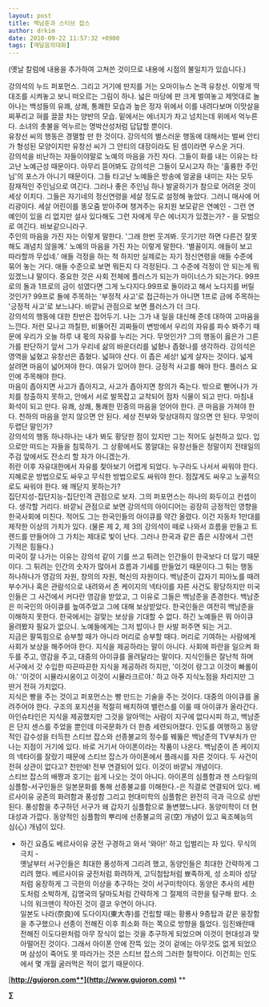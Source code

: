 ```yaml
---
layout: post
title: 백남준과 스티브 잡스
author: drkim
date: 2010-09-22 11:57:32 +0900
tags: [깨달음의대화]
---
```

  
  
(옛날 칼럼에 내용을 추가하여 고쳐쓴 것이므로 내용에 시점의 불일치가 있습니다.)

  
  강의석의 누드 퍼포먼스. 그리고 거기에 딴지를 거는 오마이뉴스 논객 유창선. 이렇게 딱 대조를 시켜놓고 보니 떠오르는 그림이 하나. 넓은 마당에 판 크게 벌여놓고 제멋대로 놀아나는 백성들의 유쾌, 상쾌, 통쾌한 모습과 높은 정자 위에서 이를 내려다보며 이맛살을 찌푸리고 혀를 끌끌 차는 양반의 모습. 밑에서는 에너지가 차고 넘치는데 위에서 억누른다. 소녀의 촛불을 억누르는 명박산성처럼 답답할 뿐이다.   
 유창선 씨의 행동은 경멸할 만 한 것이다. 강의석의 별스러운 행동에 대해서는 벌써 안티가 형성된 모양이지만 유창선 씨가 그 안티의 대장이라도 된 셈이라면 우스운 거다.   
 강의석을 비난하는 자들이야말로 노예의 마음을 가진 자다. 그들이 화를 내는 이유는 타고난 노예근성 때문이다. 아무리 뜯어봐도 강의석은 그들이 모시고자 하는 '훌륭한 주인님'의 포스가 아니기 때문이다. 그들 타고난 노예들은 방송에 얼굴을 내미는 자는 모두 잠재적인 주인님으로 여긴다. 그러나 좋은 주인님 하나 발굴하기가 참으로 어려운 것이 세상 이치다. 그들은 자기네의 정신연령을 세살 정도로 설정해 놓았다. 그러니 매사에 어리광이다. 세살 어린이를 똥오줌 받아주며 챙겨주는 유치원 보모같은 연예인 - 그런 연예인이 있을 리 없지만 설사 있다해도 그런 자에게 무슨 에너지가 있겠는가? - 을 모범으로 여긴다. 바보같으니라구.    
 주인의 마음을 가진 자는 이렇게 말한다. '그래 한번 웃겨봐. 웃기기만 하면 다른건 잘못해도 괘념치 않을께.' 노예의 마음을 가진 자는 이렇게 말한다. '별꼴이지. 애들이 보고 따라할까 무섭네.' 애들 걱정을 하는 척 하지만 실제로는 자기 정신연령을 애들 수준에 묶어 놓는 거다. 애들 수준으로 보면 뭐든지 다 걱정된다. 그 수준에 걱정이 안 되는게 뭐 있겠느냐 말이다. 중요한 것은 사회 전체에 플러스가 되는가 마이너스가 되는가다. 99프로의 돌과 1프로의 금이 섞였다면 그게 노다지다.99프로 돌이라고 해서 노다지를 버릴 것인가? 99프로 돌에 주목하는 '부정적 사고'로 접근하는가 아니면 1프로 금에 주목하는 '긍정적 사고'로 보느냐다. 바깥뇌 관점으로 보면 플러스가 더 크다.   
 강의석의 행동에 대한 찬반은 접어두기. 나는 그가 내 일을 대신해 준데 대하여 고마움을 느낀다. 저런 모나고 까칠한, 비뚤어진 괴짜들이 변방에서 우리의 자유를 파수 봐주기 때문에 우리가 오늘 하루 내 몫의 자유를 누리는 거다. 무엇인가? 그의 행동이 옳은가 그른가를 판단하기 앞서 그가 우리네 삶의 바운더리를 넓혔나 좁혔나를 생각하라. 강의석은 영역을 넓혔고 유창선은 좁혔다. 넓혀야 산다. 이 좁은 세상! 넓게 살자는 것이다. 넓게 살려면 마음이 넓어져야 한다. 여유가 있어야 한다. 긍정적 사고를 해야 한다. 플러스 요인에 주목해야 한다.   
 마음이 좁아지면 사고가 좁아지고, 사고가 좁아지면 창의가 죽는다. 밖으로 뻗어나가 가치를 창출하지 못하고, 안에서 서로 발목잡고 교착되어 점차 식물이 되고 만다. 마침내 화석이 되고 만다. 유쾌, 상쾌, 통쾌한 민중의 마음을 얻어야 한다. 큰 마음을 가져야 한다. 천하의 마음을 얻지 않으면 안 된다. 세상 전부와 맞상대하지 않으면 안 된다. 무엇이 두렵단 말인가?   
 강의석의 행동 하나하나는 내가 봐도 황당한 점이 있지만 그는 적어도 실천하고 있다. 입으로만 떠드는 자들을 침묵하기. 그 상황에서도 쫑알대는 유창선들은 정말이지 전태일의 주검 앞에서도 잔소리 할 자가 아니겠는가.    
 쥐란 이후 자유대한에서 자유를 찾아보기 어렵게 되었다. 누구라도 나서서 싸워야 한다. 지혜로운 방법으로도 싸우고 무식한 방법으로도 싸워야 한다. 점잖게도 싸우고 노골적으로도 싸워야 한다. 왜 깨닫지 못하는가?   
 집단지성-집단지능-집단인격 관점으로 보자. 그의 퍼포먼스는 하나의 화두이고 컨셉이다. 생각할 거리다. 바깥뇌 관점으로 보면 강의석의 아이디어는 굉장히 긍정적인 영향을 한국사회에 미친다. 적어도 그는 한국인들의 아이큐를 약간 올렸다. 이건 자동차 1만대를 제작한 이상의 가치가 있다. (물론 제 2, 제 3의 강의석이 떼로 나와서 흐름을 만들고 트렌드를 만들어야 그 가치는 제대로 빛이 난다. 그러나 한국과 같은 좁은 시장에서 그런 기적은 힘들다.)   
 미국이 잘 나가는 이유는 강의석 같이 기를 쓰고 튀려는 인간들이 한국보다 더 많기 때문이다. 그 튀려는 인간의 숫자가 많아서 흐름과 기세를 만들었기 때문이다.그 튀는 행동 하나하나가 영감의 자원, 창의의 자원, 혁신의 자원이다. 백남준이 갑자기 피아노를 때려부수거나 혹은 관람석으로 내려와서 존 케이지의 넥타이를 자른 사건도 황당하지만 미국인들은 그 사건에서 커다란 영감을 받았고, 그 이유로 그들은 백남준을 존경한다. 백남준은 미국인의 아이큐를 높여주었고 그에 대해 보상받았다. 한국인들은 여전히 백남준을 이해하지 못한다. 한국에서는 걸맞는 보상을 기대할 수 없다. 하긴 노예들은 뭐 아이큐 올려봤자 필요가 없으니. 노예들에게는 그저 밥이나 한 사발 퍼주면 되는 거고.    
 지금은 팔뚝힘으로 승부할 때가 아니라 머리로 승부할 때다. 머리로 기여하는 사람에게 사회가 보상을 해주어야 한다. 지식을 제공하라는 말이 아니다. 사회에 파란을 일으켜 화두를 주고, 영감을 주고, 대중의 아이큐를 올려달라는 말이다. 지식인들은 잘난척 하며 서구에서 갓 수입한 따끈따끈한 지식을 제공하려 하지만, '이것이 랑그고 이것이 빠롤이야.' '이것이 시뮬라시옹이고 이것이 시뮬라크르야.' 하고 아주 지식노점을 차리지만 그딴거 전혀 가치없다.    
 지식은 빵을 주는 것이고 퍼포먼스는 빵 만드는 기술을 주는 것이다. 대중의 아이큐를 올려주어야 한다. 구조의 포지션을 적절히 배치하여 밸런스를 이룰 때 아이큐가 올라간다. 아인슈타인은 지식을 제공했지만 그것을 알아먹는 사람이 지구에 없다시피 하고, 백남준은 단지 센스를 주었을 뿐인데 미국문화가 더 한층 세련되어졌다. 인도를 여행하고 동양적인 감수성을 터득한 스티브 잡스와 선종불교의 정수를 꿰뚫은 백남준의 TV부처가 만나는 지점이 거기에 있다. 바로 거기서 아이폰이라는 작품이 나온다. 백남준이 존 케이지의 넥타이를 잘랐기 때문에 스티브 잡스가 아이폰에서 플래시를 자른 것이다. 두 사건이 전혀 상관이 없다고? 천만에! 전부 연결되어 있다. 이것이 바깥뇌 개념이다.    
 스티브 잡스의 배짱과 호기는 쉽게 나오는 것이 아니다. 아이폰의 심플함과 젠 스타일의 심플함-서구인들은 일본문화를 통해 선종불교를 이해한다.-은 직결로 연결되어 있다. 베르사이유 궁존의 화려함과 풍성함 그리고 현대미학의 심플함은 완전히 극과 극으로 상반된다. 풍성함을 추구하던 서구가 왜 갑자기 심플함으로 돌변했느냐다. 동양미학이 더 현대성과 가깝다. 동양적인 심플함의 뿌리에 선종불교의 공(空) 개념이 있고 육조혜능의 심(心) 개념이 있다.   
  
 - 하긴 요즘도 베르사이유 궁전 구경하고 와서 '와아!' 하고 입벌리는 자 있다. 무식의 극치 -   
 옛날부터 서구인들은 최대한 풍성하게 그리려 했고, 동양인들은 최대한 간략하게 그리려 했다. 베르사이유 궁전처럼 화려하게, 고딕첨탑처럼 뾰족하게, 성 소피아 성당처럼 웅장하게 그 극한의 이상을 추구하는 것이 서구미학이다. 동양은 추사의 세한도처럼 소박하게, 김명국의 달마도처럼 간략하게 그 절제의 극한을 탐구해 왔다. 소니의 워크맨이 작아진 것이 결코 우연이 아니다.    
 일본도 나라(奈良)에 도다이지(東大寺)를 건립할 때는 황룡사 9층탑과 같은 웅장함을 추구했으나 선종이 전해진 이후 최소화 하는 쪽으로 방향을 틀었다. 임진왜란때 전해진 이도다완처럼 아무 장식이 없는 것을 추구하게 되었으며 이것이 현대성과 맞아떨어진 것이다. 그래서 아이폰 안에 잔뜩 있는 것이 겉에는 아무것도 없게 되었으며 삼성이 죽어도 못 따라가는 것은 스티브 잡스의 그러한 철학이다. 이건희는 인도에서 몇 개월 굴러먹은 적이 없기 때문이다.  





[**http://gujoron.com**](http://www.gujoron.com)** 
**

**∑**